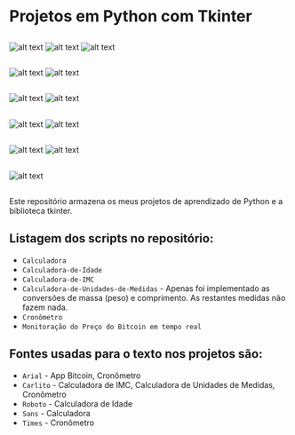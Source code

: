 # Projetos em Python com Tkinter

##
![alt text](https://github.com/PedroF37/Python-Tkinter/blob/main/Calculadora-de-Idade/Calculadora-Idade1.png)
![alt text](https://github.com/PedroF37/Python-Tkinter/blob/main/Calculadora-de-Idade/Calculadora-Idade2.png)
![alt text](https://github.com/PedroF37/Python-Tkinter/blob/main/Calculadora-de-Idade/Calculadora-Idade3.png)
##
![alt text](https://github.com/PedroF37/Python-Tkinter/blob/main/Calculadora/Calculadora1.png)
![alt text](https://github.com/PedroF37/Python-Tkinter/blob/main/Calculadora/Calculadora2.png)
##
![alt text](https://github.com/PedroF37/Python-Tkinter/blob/main/Calculadora-de-Unidades-de-Medidas/Calculadora-Unidades-Medidas1.png)
![alt text](https://github.com/PedroF37/Python-Tkinter/blob/main/Calculadora-de-Unidades-de-Medidas/Calculadora-Unidades-Medidas2.png)
##
![alt text](https://github.com/PedroF37/Python-Tkinter/blob/main/Calculadora-de-IMC/Calculadora-IMC1.png)
![alt text](https://github.com/PedroF37/Python-Tkinter/blob/main/Calculadora-de-IMC/Calculadora-IMC2.png)
##
![alt text](https://github.com/PedroF37/Python-Tkinter/blob/main/Cronometro/Cronometro1.png)
![alt text](https://github.com/PedroF37/Python-Tkinter/blob/main/Cronometro/Cronometro2.png)
##
![alt text](https://github.com/PedroF37/Python-Tkinter/blob/main/Bitcoin/Bitcoin-Price-Tracker.png)
##

Este repositório armazena os meus projetos de aprendizado de Python e a biblioteca tkinter.

## Listagem dos scripts no repositório:

* `Calculadora` 
* `Calculadora-de-Idade`
* `Calculadora-de-IMC`
* `Calculadora-de-Unidades-de-Medidas` - Apenas foi implementado as conversões de massa (peso) e comprimento. As restantes medidas não fazem nada.
* `Cronômetro`
* `Monitoração do Preço do Bitcoin em tempo real`


## Fontes usadas para o texto nos projetos são:

* `Arial`   - App Bitcoin, Cronômetro
* `Carlito` - Calculadora de IMC, Calculadora de Unidades de Medidas, Cronômetro
* `Roboto`  - Calculadora de Idade
* `Sans`    - Calculadora
* `Times`   - Cronômetro
